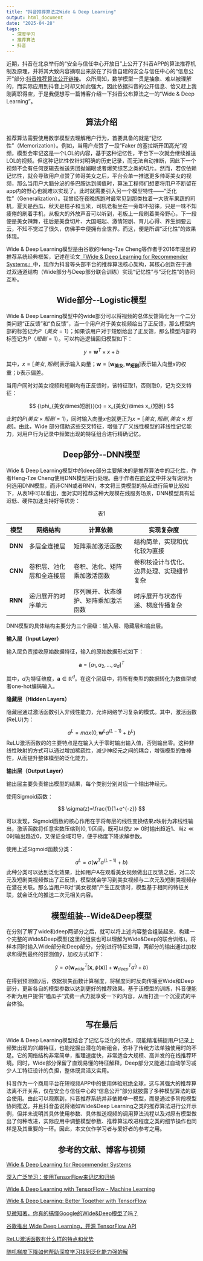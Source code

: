 ```yaml
---
title: "抖音推荐算法之Wide & Deep Learning"
output: html_document
date: "2025-04-28"
tags:
  - 深度学习
  - 推荐算法
  - 抖音
---
```


近期，抖音在北京举行的“安全与信任中心开放日”上公开了抖音APP的算法推荐机制及原理，并将其大致内容摘取出来放在了抖音自建的安全与信任中心的“信息公开”部分:[抖音推荐算法公开链接](https://95152.douyin.com/article/15358)。
众所周知，数学模型一贯是抽象、难以被理解的，而实际应用到抖音上时却又如此强大，因此依据抖音的公开信息、恰又赶上我刚离职得空，于是我便想写一篇博客介绍一下抖音公布算法之一的“Wide & Deep Learning”。

<!--more-->

<link rel="stylesheet" href="https://cdn.jsdelivr.net/npm/katex@0.16.8/dist/katex.min.css">
<script defer src="https://cdn.jsdelivr.net/npm/katex@0.16.8/dist/katex.min.js"></script>
<script defer src="https://cdn.jsdelivr.net/npm/katex@0.16.8/dist/contrib/auto-render.min.js"></script>
<script>
  document.addEventListener("DOMContentLoaded", function() {
    renderMathInElement(document.body, {
      delimiters: [
        {left: "$$", right: "$$", display: true},
        {left: "$",  right: "$",  display: false},
        {left: "\\(", right: "\\)", display: false},
        {left: "\\[", right: "\\]", display: true}
      ]
    });
  });
</script>

## <center>算法介绍</center>

推荐算法需要使用数学模型去理解用户行为，首要具备的就是“记忆性”（Memorization）。例如，当用户点赞了一段“Faker 的塞拉斯开团高光”视频，模型会牢记这是一个LOL的内容，基于这种记忆性，平台下一次就会继续推送LOL的视频。但这种记忆性仅针对明确的历史记录，而无法自动推断，因此下一个视频不会有任何逻辑去推送男团抛媚眼或者爆笑综艺之类的切片。然而，若仅依赖记忆性，就会导致用户点赞了帅哥美女之后，平台会单一推送更多帅哥美女的视频，那么当用户大脑分泌的多巴胺达到阈值时，算法工程师们想要将用户不断留在app内的野心也就难以实现了。此时就需要引入另一个模型特性——“泛化性”（Generalization）。我曾经在夜晚练跑时最常见到那类拉着一大货车果蔬的司机，夏天是西瓜、秋天是桔子和玉米，司机老板坐在一旁却不招徕，只是一味不知疲倦的刷着手机，从极大的外放声音可以听到，老板上一段刷着美帝野心，下一段便是美女辣舞，往后是美食切片、大国崛起、激情短剧、育儿心得、养生纲要云云，不知不觉过了很久，仿佛手中便拥有全世界。而这，便是所谓“泛化性”的效果体现。

Wide & Deep Learning模型是由谷歌的Heng-Tze Cheng等作者于2016年提出的推荐系统经典框架，记述在论文[『Wide & Deep Learning for Recommender Systems』](https://arxiv.org/abs/1606.07792v1)中，现作为抖音等头部平台的推荐算法核心架构，其核心创新在于通过双通道结构（Wide部分与Deep部分联合训练）实现“记忆性”与“泛化性”的协同互补。

## <center>Wide部分--Logistic模型</center>

Wide & Deep Learning模型中的wide部分可以将视频的总体反馈简化为一个二分类问题“正反馈”和“负反馈”，当一个用户对于美女视频给出了正反馈，那么模型内部的标签记为$P（美女=1）$；如果该用户对于短剧给出了正反馈，那么模型内部的标签记为$P（短剧=1）$。可以构造逻辑回归模型如下：

$$
y = \mathbf{w}^T \times x + b 
$$

其中，$x=[美女,短剧]$表示输入向量；$\mathbf{w}=[\mathbf{w_{美女}},\mathbf{w_{短剧}}]$表示输入向量$x$的权重；$b$表示偏差。

当用户同时对美女视频和短剧均有正反馈时，该特征取1，否则取0，记为交叉特征：

$$
{\phi_{美女\times短剧}}(x) = x_{美女}\times x_{短剧}
$$

此时的$P({美女}\times{短剧}=1)$，同时输入向量$x$也就更正为$x=[美女,短剧,美女\times 短剧]$。由此，Wide 部分借助这些交叉特征，增强了广义线性模型的非线性记忆能力，对用户行为记录中频繁出现的特征组合进行精确记忆。

## <center>Deep部分--DNN模型</center>

Wide & Deep Learning模型中的deep部分主要解决的是推荐算法中的泛化性，作者Heng-Tze Cheng使用DNN模型进行处理。由于作者在[原论文](https://arxiv.org/abs/1606.07792v1)中并没有说明为何选用DNN模型，而非CNN或者RNN，本文将三类模型的特点进行简单比较如下，从表1中可以看出，面对实时推荐这种大规模在线服务场景，DNN模型具有延迟低、硬件加速支持好等优势：

<center>表1</center>

| 模型 | 网络结构 | 计算依赖 | 实现复杂度 |
| ---- | ------- | --------| ---------- |
| **DNN**  | 多层全连接层 | 矩阵乘加激活函数 | 结构简单，实现和优化较为直接 |
| **CNN**  | 卷积层、池化层和全连接层 | 卷积、池化、矩阵乘加激活函数 | 卷积核设计与优化、边界处理、实现细节复杂 |
| **RNN** | 递归展开的时序单元 | 序列展开、状态维护、矩阵乘加激活函数 | 时序展开与状态传递、梯度传播复杂 |

DNN模型的具体结构主要分为三个层级：输入层、隐藏层和输出层。

**输入层（Input Layer）**

输入层负责接收原始数据特征，输入的原始数据形式如下：

$$
\mathbf{a} = [a_1,a_2,...,a_d]^T
$$

其中，$d$为特征维度，$\mathbf{a}\in\mathbb{R}^d$。在这个层级中，将所有类型的数据转化为数值型或者one-hot编码输入。

**隐藏层（Hidden Layers）**

隐藏层通过激活函数引入非线性能力，允许网络学习复杂的模式。其中，激活函数(ReLU)为：

$$
a^{L}=max(0,\mathbf{w}^{L} a^{(L-1)} + b^{L})
$$
ReLU激活函数的的主要特点是在输入大于零时输出输入值，否则输出零。这种非线性映射的方式可以通过增加稀疏性，减少神经元之间的耦合，增强模型的鲁棒性，从而提升整体模型的泛化能力。

**输出层（Output Layer）**

输出层主要负责输出模型的结果，每个类别分别对应一个输出神经元。

使用Sigmoid函数：

$$
\sigma(z)=\frac{1}{1+e^{-z}}
$$

可以发现，Sigmoid函数的核心作用在于将每层的线性变换结果$z$映射为非线性输出，激活函数将任意实数压缩到$(0,1)$区间，既可以使$z\gg0$时输出趋近$1$、当$z\ll0$时输出趋近$0$，又保证全域可导，便于梯度下降求解参数。

使用上述Sigmoid函数分类：

$$
a^L = \sigma\bigl(\mathbf{w}^T a^{(L-1)} + b)
$$
此种分类可以达到泛化效果，比如用户A在观看美女视频做出正反馈之后，对二次元及短剧类视频做出了正反馈，模型就会学习到美女视频与二次元及短剧类视频存在潜在关联。那么当用户B对“美女视频”产生正反馈时，模型基于相同的特征关联，就会泛化的推送二次元相关内容。

## <center> 模型组装--Wide&Deep模型</center>

在分别了解了wide和deep两部分之后，就可以将上述内容整合组装起来，构建一个完整的Wide&Deep模型(这里的组装也可以理解为Wide&Deep的联合训练)。将样本同时输入Wide部分和Deep部分，分别进行特征处理，两部分的输出通过加权求和得到最终的预测值$\hat{y}$，加权方式如下：


$$
\hat{y} = \sigma(\mathbf{w}^T_{wide}[\mathbf{x},\phi(\mathbf{x})]+ \mathbf{w}^T_{deep}{a^{l_f}} +b)
$$

在得到预测值$\hat{y}$后，依据损失函数计算梯度，将梯度同时反向传播至Wide和Deep部分，更新各自的模型参数以达到更好的推荐效果。基于该模型的训练，抖音便能不断为用户提供“嗑瓜子”式费一点力就享受一下的内容，从而打造一个沉浸式的平台体验。

## <center>写在最后</center>

Wide & Deep Learning模型结合了记忆与泛化的优点，既能精准捕捉用户记录上频繁出现的兴趣特征，也能挖掘出潜在的新组合，弥补了传统方法单独使用时的不足。它的网络结构非常简单，推理速度快，非常适合大规模、高并发的在线推荐环境。同时，Wide部分保留了直观易懂的特征解释，Deep部分又能通过自动学习减少人工特征设计的负担，整体既灵活又实用。

抖音作为一个商用平台在短视频APP中的使用体验冠绝全球，这与其强大的推荐算法离不开关系，仅在安全与信任中心的“信息公开”部分就披露了多种模型算法的联合使用。由此可以观察到，抖音推荐系统并非依赖单一模型，而是通过多阶段模型协同推送。并且抖音虽说将诸如Wide&Deep Learning之类的推荐算法进行公开示例，但并未说明其具体使用参数、具体推送视频的调用算法流程以及对原有模型做出了何种改进，实际应用中调整模型参数、推荐算法改进程度之类的细节操作也同样是及其重要的一环。因此，本文仅作学习者与爱好者的参考之用。

## <center>参考的文献、博客与视频</center>

[Wide & Deep Learning for Recommender Systems](https://arxiv.org/abs/1606.07792v1)

[深入广泛学习：使用TensorFlow来记忆和归纳](https://www.youtube.com/watch?v=NV1tkZ9Lq48)

[Wide & Deep Learning with TensorFlow - Machine Learning](https://www.youtube.com/watch?v=Xmw9SWJ0L50)

[Wide &amp; Deep Learning: Better Together with TensorFlow](https://research.google/blog/wide-amp-deep-learning-better-together-with-tensorflow/)

[见微知著，你真的搞懂Google的Wide&Deep模型了吗？](https://cloud.tencent.com/developer/article/1636190)

[谷歌推出 Wide Deep Learning，开源 TensorFlow API](https://cloud.tencent.com/developer/article/1070675)

[ReLU激活函数有什么样的特点和优势](https://www.youtube.com/watch?v=RhOVOgNl6Bw)

[随机梯度下降如何帮助深度学习找到泛化能力强的解](https://cqb.pku.edu.cn/tanglab/info/1005/2246.htm)